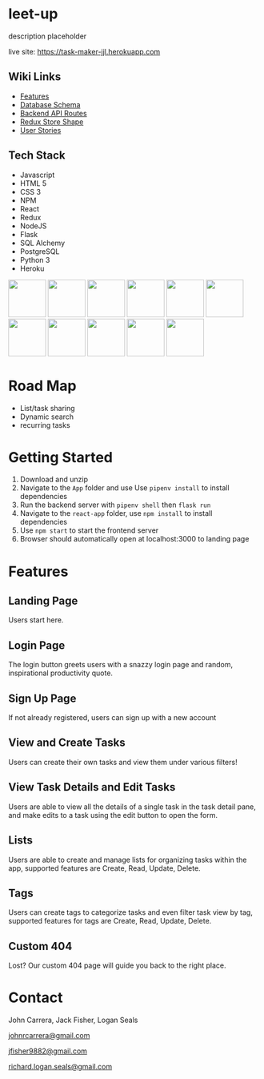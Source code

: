 # leet-up

description placeholder 

live site: https://task-maker-jjl.herokuapp.com


## Wiki Links

- [Features](https://github.com/logansealss/python-group-project/wiki/Features)
- [Database Schema](https://github.com/logansealss/python-group-project/wiki/Database-Schema)
- [Backend API Routes](https://github.com/logansealss/python-group-project/wiki/Backend-API-Routes)
- [Redux Store Shape](https://github.com/logansealss/python-group-project/wiki/Redux-Store-Shape)
- [User Stories](https://github.com/logansealss/python-group-project/wiki/User-Stories)

## Tech Stack

- Javascript
- HTML 5
- CSS 3
- NPM
- React
- Redux
- NodeJS
- Flask
- SQL Alchemy
- PostgreSQL
- Python 3
- Heroku


[<img src="https://user-images.githubusercontent.com/105324675/190725431-5033a82c-51ff-4a9a-b9ff-48ad606a2a5e.svg" width="75" height="75">](https://www.javascript.com/) [<img src="https://user-images.githubusercontent.com/105324675/190726531-63e5fa0c-5e9a-4e12-a4df-ac578bdfefb3.svg" width="75" height="75">](https://whatwg.org/) [<img src="https://user-images.githubusercontent.com/105324675/190727242-21af03e1-b793-4257-bdc5-14996fb8da63.svg" width="75" height="75">](https://www.css3.com/) [<img src="https://user-images.githubusercontent.com/105324675/190727472-da7d5a51-ef2e-4f71-b90c-333debd2d147.svg" width="75" height="75">](https://reactjs.org/) [<img src="https://user-images.githubusercontent.com/105324675/190727697-f61e28b7-1597-4be0-9dc4-dbc443790f86.svg" width="75" height="75">](https://redux.js.org/) [<img src="https://user-images.githubusercontent.com/105324675/190729715-5aeed1a2-0914-413e-ac4b-de23aa7ed802.svg" width="75" height="75">](https://nodejs.org/en) [<img src="https://user-images.githubusercontent.com/105324675/190729918-773ddf18-90d3-4d52-aa81-c02731d413bf.svg" width="75" height="75">](https://www.npmjs.com/) [<img src="https://user-images.githubusercontent.com/105324675/197414641-9d7a2a89-7639-4a16-a64f-72cdb591c3d3.svg" width="75" height="75">](https://www.npmjs.com/) [<img src="https://user-images.githubusercontent.com/105324675/197414616-d805c064-0674-4712-9efe-a981b5a9b754.svg" width="75" height="75">](https://www.npmjs.com/) [<img src="https://user-images.githubusercontent.com/105324675/190727354-8f322958-5b34-4c96-b052-358d06d0d9ef.svg" width="75" height="75">](https://www.postgresql.org) [<img src="https://user-images.githubusercontent.com/105324675/190728454-cada0d3c-3da2-4a21-a781-62d398a96538.svg" width="75" height="75">](https://www.heroku.com)






# Road Map

- List/task sharing
- Dynamic search
- recurring tasks


# Getting Started 
  
 1. Download and unzip 
 2. Navigate to the ```App``` folder and use Use ```pipenv install``` to install dependencies
 3. Run the backend server with ```pipenv shell``` then ```flask run```
 4. Navigate to the ```react-app``` folder, use ```npm install``` to install dependencies
 5. Use ```npm start``` to start the frontend server
 3. Browser should automatically open at localhost:3000 to landing page


# Features

## Landing Page

Users start here.


## Login Page

The login button greets users with a snazzy login page and random, inspirational productivity quote.


## Sign Up Page


If not already registered, users can sign up with a new account


## View and Create Tasks


Users can create their own tasks and view them under various filters!


 
## View Task Details and Edit Tasks

Users are able to view all the details of a single task in the task detail pane, and make edits to a task using the edit button to open the form.



## Lists

Users are able to create and manage lists for organizing tasks within the app, supported features are Create, Read, Update, Delete.



## Tags 

Users can create tags to categorize tasks and even filter task view by tag, supported features for tags are Create, Read, Update, Delete.


## Custom 404

Lost? Our custom 404 page will guide you back to the right place.



# Contact 

John Carrera, Jack Fisher, Logan Seals 

johnrcarrera@gmail.com

jfisher9882@gmail.com

richard.logan.seals@gmail.com
